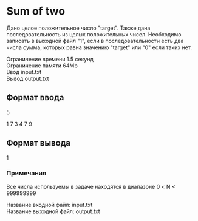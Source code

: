 # Sum of two

Дано целое положительное число "target". Также дана последовательность из целых положительных чисел. Необходимо записать в выходной файл "1", если в последовательности есть два числа сумма, которых равна значению "target" или "0" если таких нет.
 
Ограничение времени	1.5 секунд  
Ограничение памяти	64Mb  
Ввод	input.txt  
Вывод	output.txt

## Формат ввода
5  

1 7 3 4 7 9

## Формат вывода
1

### Примечания
Все числа используемы в задаче находятся в диапазоне 0 < N < 999999999

Название входной файл: input.txt  
Название выходной файл: output.txt

